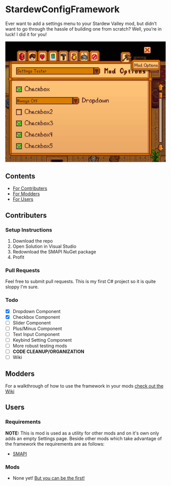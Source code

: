# StardewConfigFramework
Ever want to add a settings menu to your Stardew Valley mod, but didn’t want to go through the hassle of building one from scratch? Well, you’re in luck! I did it for you!

![StardewConfigFramework Menu](/docs/Menu.PNG)

## Contents

 - [For Contributers](#contributers)
 - [For Modders](#modders)
 - [For Users](#users)
 
## Contributers

### Setup Instructions

1. Download the repo
2. Open Solution in Visual Studio
3. Redownload the SMAPI NuGet package
4. Profit

### Pull Requests

Feel free to submit pull requests. This is my first C# project so it is quite sloppy I'm sure.

### Todo

 - [x] Dropdown Component
 - [x] Checkbox Component
 - [ ] Slider Component
 - [ ] Plus/Minus Component
 - [ ] Text Input Component
 - [ ] Keybind Setting Component
 - [ ] More robust testing mods
 - [ ] __CODE CLEANUP/ORGANIZATION__
 - [ ] Wiki
 
## Modders

For a walkthrough of how to use the framework in your mods [check out the Wiki](https://github.com/Juice805/StardewConfigFramework/wiki)


## Users

### Requirements

 __NOTE:__ This is mod is used as a utility for other mods and on it's own only adds an empty Settings page. Beside other mods which take advantage of the framework the requirements are as follows:

 - [SMAPI](https://github.com/Pathoschild/SMAPI/releases)
 
### Mods

 - None yet! [But you can be the first!](#Modders)
 
 
 
